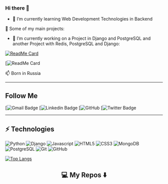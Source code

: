 ### Hi there 👋

- 🌱 I’m currently learning Web Development Technologies in Backend 

🚀 Some of my main projects:

- 🔭 I’m currently working on a Project in Django and PostgreSQL and another Project with Redis, PostgreSQL and Django:

[![ReadMe Card](https://github-readme-stats.vercel.app/api/pin/?username=Atiche&repo=UPIT)](https://github.com/Atiche/UPIT)

[![ReadMe Card]()

<p> 
📫  Born in Russia
<br>

<hr>

## Follow Me

[![Gmail Badge]()
[![Linkedin Badge]()
[![GitHub]()
[![Twitter Badge]()

<hr>

## ⚡ Technologies

![Python](https://img.shields.io/badge/-Python-white?style=flat-square&logo=python)
![Django](https://img.shields.io/badge/-Django-blue?style=flat-square&logo=django)
![Javascript](https://img.shields.io/badge/-javascript-orange?style=flat-square&logo=javascript)
![HTML5](https://img.shields.io/badge/-HTML5-E34F26?style=flat-square&logo=html5&logoColor=white)
![CSS3](https://img.shields.io/badge/-CSS3-1572B6?style=flat-square&logo=css3)
![MongoDB](https://img.shields.io/badge/-MongoDB-black?style=flat-square&logo=mongodb)
![PostgreSQL](https://img.shields.io/badge/-Postgre%20SQL-AFEEEE?style=flat-square&logo=postgresql)
![Git](https://img.shields.io/badge/-Git-black?style=flat-square&logo=git)
![GitHub](https://img.shields.io/badge/-GitHub-181717?style=flat-square&logo=github)


[![Top Langs](https://github-readme-stats.vercel.app/api/top-langs/?username=Atcihe&layout=compact)](https://github.com/Atiche/github-readme-stats)

<h2  align="center">💻 My Repos ⬇️ </h2>
